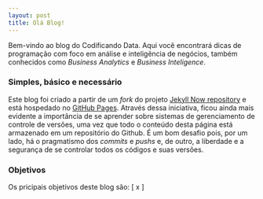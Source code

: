 ```yaml
---
layout: post
title: Olá Blog!
---
```

Bem-vindo ao blog do Codificando Data. Aqui você encontrará dicas de programação com foco em análise e inteligência de negócios, também conhecidos como *Business Analytics* e *Business Inteligence*.

### Simples, básico e necessário
Este blog foi criado a partir de um *fork* do projeto [Jekyll Now repository](https://github.com/barryclark/jekyll-now) e está hospedado no [GitHub Pages](https://pages.github.com/). Através dessa iniciativa, ficou ainda mais evidente a importância de se aprender sobre sistemas de gerenciamento de controle de versões, uma vez que todo o conteúdo desta página está armazenado em um repositório do Github. É um bom desafio pois, por um lado, há o pragmatismo dos *commits* e *pushs* e, de outro, a liberdade e a segurança de se controlar todos os códigos e suas versões.
### Objetivos
Os pricipais objetivos deste blog são:
[ x ] 

